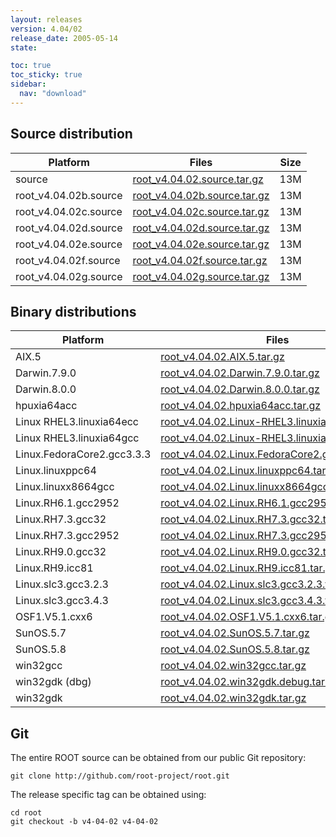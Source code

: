 ```yaml
---
layout: releases
version: 4.04/02
release_date: 2005-05-14
state:

toc: true
toc_sticky: true
sidebar:
  nav: "download"
---
```



## Source distribution

| Platform       | Files | Size |
|-----------|-------|-----|
| source | [root_v4.04.02.source.tar.gz](https://root.cern.ch/download/root_v4.04.02.source.tar.gz) |  13M |
| root_v4.04.02b.source | [root_v4.04.02b.source.tar.gz](https://root.cern.ch/download/root_v4.04.02b.source.tar.gz) |  13M |
| root_v4.04.02c.source | [root_v4.04.02c.source.tar.gz](https://root.cern.ch/download/root_v4.04.02c.source.tar.gz) |  13M |
| root_v4.04.02d.source | [root_v4.04.02d.source.tar.gz](https://root.cern.ch/download/root_v4.04.02d.source.tar.gz) |  13M |
| root_v4.04.02e.source | [root_v4.04.02e.source.tar.gz](https://root.cern.ch/download/root_v4.04.02e.source.tar.gz) |  13M |
| root_v4.04.02f.source | [root_v4.04.02f.source.tar.gz](https://root.cern.ch/download/root_v4.04.02f.source.tar.gz) |  13M |
| root_v4.04.02g.source | [root_v4.04.02g.source.tar.gz](https://root.cern.ch/download/root_v4.04.02g.source.tar.gz) |  13M |


## Binary distributions

| Platform       | Files | Size |
|-----------|-------|-----|
| AIX.5 | [root_v4.04.02.AIX.5.tar.gz](https://root.cern.ch/download/root_v4.04.02.AIX.5.tar.gz) |  27M |
| Darwin.7.9.0 | [root_v4.04.02.Darwin.7.9.0.tar.gz](https://root.cern.ch/download/root_v4.04.02.Darwin.7.9.0.tar.gz) |  43M |
| Darwin.8.0.0 | [root_v4.04.02.Darwin.8.0.0.tar.gz](https://root.cern.ch/download/root_v4.04.02.Darwin.8.0.0.tar.gz) |  18M |
| hpuxia64acc | [root_v4.04.02.hpuxia64acc.tar.gz](https://root.cern.ch/download/root_v4.04.02.hpuxia64acc.tar.gz) |  49M |
| Linux RHEL3.linuxia64ecc | [root_v4.04.02.Linux-RHEL3.linuxia64ecc.tar.gz](https://root.cern.ch/download/root_v4.04.02.Linux-RHEL3.linuxia64ecc.tar.gz) |  41M |
| Linux RHEL3.linuxia64gcc | [root_v4.04.02.Linux-RHEL3.linuxia64gcc.tar.gz](https://root.cern.ch/download/root_v4.04.02.Linux-RHEL3.linuxia64gcc.tar.gz) |  25M |
| Linux.FedoraCore2.gcc3.3.3 | [root_v4.04.02.Linux.FedoraCore2.gcc3.3.3.tar.gz](https://root.cern.ch/download/root_v4.04.02.Linux.FedoraCore2.gcc3.3.3.tar.gz) |  22M |
| Linux.linuxppc64 | [root_v4.04.02.Linux.linuxppc64.tar.gz](https://root.cern.ch/download/root_v4.04.02.Linux.linuxppc64.tar.gz) |  22M |
| Linux.linuxx8664gcc | [root_v4.04.02.Linux.linuxx8664gcc.tar.gz](https://root.cern.ch/download/root_v4.04.02.Linux.linuxx8664gcc.tar.gz) |  22M |
| Linux.RH6.1.gcc2952 | [root_v4.04.02.Linux.RH6.1.gcc2952.tar.gz](https://root.cern.ch/download/root_v4.04.02.Linux.RH6.1.gcc2952.tar.gz) |  22M |
| Linux.RH7.3.gcc32 | [root_v4.04.02.Linux.RH7.3.gcc32.tar.gz](https://root.cern.ch/download/root_v4.04.02.Linux.RH7.3.gcc32.tar.gz) |  25M |
| Linux.RH7.3.gcc2952 | [root_v4.04.02.Linux.RH7.3.gcc2952.tar.gz](https://root.cern.ch/download/root_v4.04.02.Linux.RH7.3.gcc2952.tar.gz) |  25M |
| Linux.RH9.0.gcc32 | [root_v4.04.02.Linux.RH9.0.gcc32.tar.gz](https://root.cern.ch/download/root_v4.04.02.Linux.RH9.0.gcc32.tar.gz) |  23M |
| Linux.RH9.icc81 | [root_v4.04.02.Linux.RH9.icc81.tar.gz](https://root.cern.ch/download/root_v4.04.02.Linux.RH9.icc81.tar.gz) |  31M |
| Linux.slc3.gcc3.2.3 | [root_v4.04.02.Linux.slc3.gcc3.2.3.tar.gz](https://root.cern.ch/download/root_v4.04.02.Linux.slc3.gcc3.2.3.tar.gz) |  21M |
| Linux.slc3.gcc3.4.3 | [root_v4.04.02.Linux.slc3.gcc3.4.3.tar.gz](https://root.cern.ch/download/root_v4.04.02.Linux.slc3.gcc3.4.3.tar.gz) |  22M |
| OSF1.V5.1.cxx6 | [root_v4.04.02.OSF1.V5.1.cxx6.tar.gz](https://root.cern.ch/download/root_v4.04.02.OSF1.V5.1.cxx6.tar.gz) |  26M |
| SunOS.5.7 | [root_v4.04.02.SunOS.5.7.tar.gz](https://root.cern.ch/download/root_v4.04.02.SunOS.5.7.tar.gz) |  28M |
| SunOS.5.8 | [root_v4.04.02.SunOS.5.8.tar.gz](https://root.cern.ch/download/root_v4.04.02.SunOS.5.8.tar.gz) |  26M |
| win32gcc | [root_v4.04.02.win32gcc.tar.gz](https://root.cern.ch/download/root_v4.04.02.win32gcc.tar.gz) |  25M |
| win32gdk (dbg) | [root_v4.04.02.win32gdk.debug.tar.gz](https://root.cern.ch/download/root_v4.04.02.win32gdk.debug.tar.gz) |  49M |
| win32gdk | [root_v4.04.02.win32gdk.tar.gz](https://root.cern.ch/download/root_v4.04.02.win32gdk.tar.gz) |  26M |


## Git
The entire ROOT source can be obtained from our public Git repository:

~~~
git clone http://github.com/root-project/root.git
~~~
The release specific tag can be obtained using:
~~~
cd root
git checkout -b v4-04-02 v4-04-02
~~~


